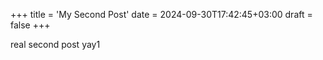 +++
title = 'My Second Post'
date = 2024-09-30T17:42:45+03:00
draft = false
+++

real second post yay1
